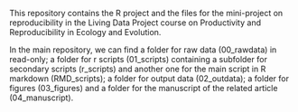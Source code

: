 This repository contains the R project and the files for the mini-project on reproducibility in the Living Data Project course on Productivity and Reproducibility in Ecology and Evolution.

In the main repository, we can find a folder for raw data (00_rawdata) in read-only; a folder for r scripts (01_scripts) containing a subfolder for secondary scripts (r_scripts) and another one for the main script in R markdown (RMD_scripts); a folder for output data (02_outdata); a folder for figures (03_figures) and a folder for the manuscript of the related article (04_manuscript).